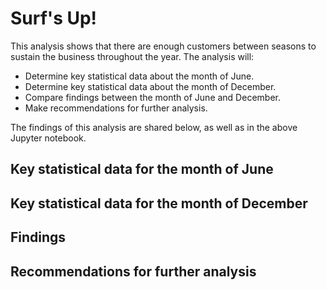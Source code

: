 # Surf's Up!

This analysis shows that there are enough customers between seasons to sustain the business throughout the year. The analysis will:
* Determine key statistical data about the month of June.
* Determine key statistical data about the month of December.
* Compare findings between the month of June and December.
* Make recommendations for further analysis.

The findings of this analysis are shared below, as well as in the above Jupyter notebook.

## Key statistical data for the month of June

## Key statistical data for the month of December

## Findings

## Recommendations for further analysis

